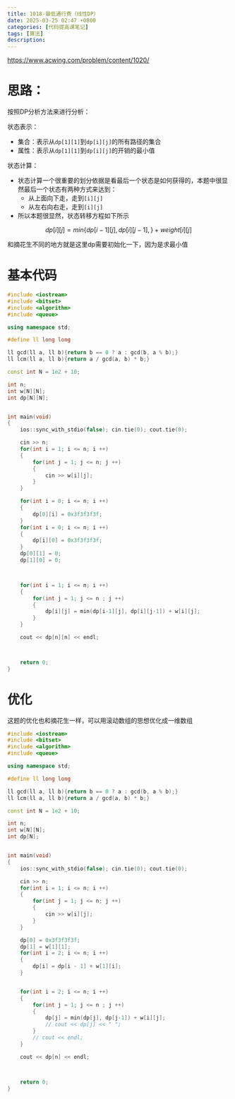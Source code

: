 ```yaml
---
title: 1018-最低通行费（线性DP）
date: 2025-03-25 02:47 +0800
categories: [代码提高课笔记]
tags: [算法]
description: 
---
```


https://www.acwing.com/problem/content/1020/

# 思路：

按照DP分析方法来进行分析：

状态表示：
- 集合：表示从`dp[1][1]`到`dp[i][j]`的所有路径的集合
- 属性：表示从`dp[1][1]`到`dp[i][j]`的开销的最小值

状态计算：

- 状态计算一个很重要的划分依据是看最后一个状态是如何获得的，本题中很显然最后一个状态有两种方式来达到：
	- 从上面向下走，走到`[i][j]`
	- 从左右向右走，走到`[i][j]`
- 所以本题很显然，状态转移方程如下所示

$$
dp[i][j] = min\{dp[i-1][j], dp[i][j-1],\} + weight[i][j]
$$

和摘花生不同的地方就是这里dp需要初始化一下，因为是求最小值

# 基本代码

```cpp
#include <iostream>
#include <bitset>
#include <algorithm>
#include <queue>

using namespace std;

#define ll long long

ll gcd(ll a, ll b){return b == 0 ? a : gcd(b, a % b);}
ll lcm(ll a, ll b){return a / gcd(a, b) * b;}

const int N = 1e2 + 10;

int n;
int w[N][N];
int dp[N][N];


int main(void)
{
    ios::sync_with_stdio(false); cin.tie(0); cout.tie(0);

    cin >> n;
    for(int i = 1; i <= n; i ++)
    {
        for(int j = 1; j <= n; j ++)
        {
            cin >> w[i][j];
        }
    }

    for(int i = 0; i <= n; i ++)
    {
        dp[0][i] = 0x3f3f3f3f;
    }
    for(int i = 0; i <= n; i ++)
    {
        dp[i][0] = 0x3f3f3f3f;
    }
    dp[0][1] = 0;
    dp[1][0] = 0;



    for(int i = 1; i <= n; i ++)
    {
        for(int j = 1; j <= n ; j ++)
        {
            dp[i][j] = min(dp[i-1][j], dp[i][j-1]) + w[i][j];
        }
    }

    cout << dp[n][n] << endl;



    return 0;
}
```

# 优化

这题的优化也和摘花生一样，可以用滚动数组的思想优化成一维数组

```cpp
#include <iostream>
#include <bitset>
#include <algorithm>
#include <queue>

using namespace std;

#define ll long long

ll gcd(ll a, ll b){return b == 0 ? a : gcd(b, a % b);}
ll lcm(ll a, ll b){return a / gcd(a, b) * b;}

const int N = 1e2 + 10;

int n;
int w[N][N];
int dp[N];


int main(void)
{
    ios::sync_with_stdio(false); cin.tie(0); cout.tie(0);

    cin >> n;
    for(int i = 1; i <= n; i ++)
    {
        for(int j = 1; j <= n; j ++)
        {
            cin >> w[i][j];
        }
    }

    dp[0] = 0x3f3f3f3f;
    dp[1] = w[1][1];
    for(int i = 2; i <= n; i ++)
    {
        dp[i] = dp[i - 1] + w[1][i];
    }


    for(int i = 2; i <= n; i ++)
    {
        for(int j = 1; j <= n ; j ++)
        {
            dp[j] = min(dp[j], dp[j-1]) + w[i][j];
            // cout << dp[j] << " ";
        }
        // cout << endl;
    }

    cout << dp[n] << endl;



    return 0;
}
```

